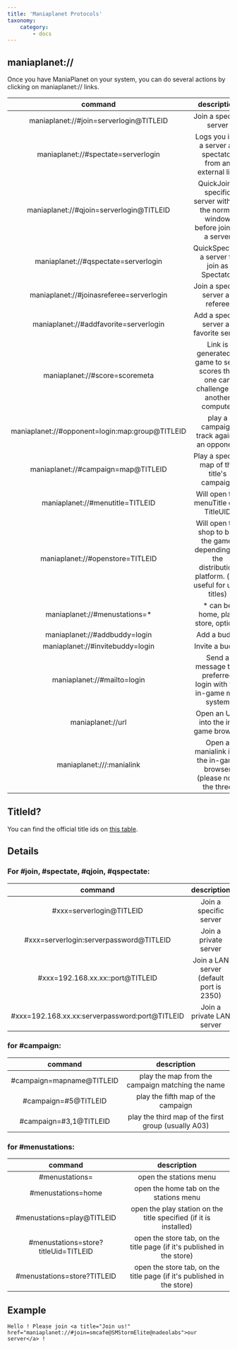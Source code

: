```yaml
---
title: 'Maniaplanet Protocols'
taxonomy:
    category:
        - docs
---
```


## maniaplanet://

Once you have ManiaPlanet on your system, you can do several actions by clicking on maniaplanet:// links.

| command                                         | description                                                                                              |
|:-----------------------------------------------:|:--------------------------------------------------------------------------------------------------------:|
| maniaplanet://#join=serverlogin@TITLEID         | Join a specific server                                                                                   |
| maniaplanet://#spectate=serverlogin             | Logs you into a server as spectator from an external link                                                |
| maniaplanet://#qjoin=serverlogin@TITLEID        | QuickJoin a specific server without the normal window before joining a server                            |
| maniaplanet://#qspectate=serverlogin            | QuickSpectate a server to join as Spectator                                                              |
| maniaplanet://#joinasreferee=serverlogin        | Join a specific server as referee                                                                        |
| maniaplanet://#addfavorite=serverlogin          | Add a specific server as favorite server                                                                 |
| maniaplanet://#score=scoremeta                  | Link is generated in game to send scores that one can challenge on another computer                      |
| maniaplanet://#opponent=login:map:group@TITLEID | play a campaign track against an opponent                                                                |
| maniaplanet://#campaign=map@TITLEID             | Play a specific map of the title's campaign                                                              |
| maniaplanet://#menutitle=TITLEID                | Will open the menuTitle of a TitleUID                                                                    |
| maniaplanet://#openstore=TITLEID                | Will open the shop to buy the game, depending on the distribution platform. (not useful for user titles) |
| maniaplanet://#menustations=*                   | * can be home, play, store, options                                                                      |
| maniaplanet://#addbuddy=login                   | Add a buddy                                                                                              |
| maniaplanet://#invitebuddy=login                | Invite a buddy                                                                                           |
| maniaplanet://#mailto=login                     | Send a message to a preferred login with the in-game mail system                                         |
| maniaplanet://url                               | Open an URL into the in-game browser                                                                     |
| maniaplanet:///:manialink                       | Open a manialink into the in-game browser (please note the three | slashes and the colon)                |

## TitleId?

You can find the official title ids on [this table](../../dedicated-server/references/title-ids).

## Details

### For #join, #spectate, #qjoin, #qspectate:

| command                                        | description                              |
|:----------------------------------------------:|:----------------------------------------:|
| #xxx=serverlogin@TITLEID                       | Join a specific server                   |
| #xxx=serverlogin:serverpassword@TITLEID        | Join a private server                    |
| #xxx=192.168.xx.xx::port@TITLEID               | Join a LAN server (default port is 2350) |
| #xxx=192.168.xx.xx:serverpassword:port@TITLEID | Join a private LAN server                |


### for #campaign:

|          command          |                     description                     |
|:-------------------------:|:---------------------------------------------------:|
| #campaign=mapname@TITLEID | play the map from the campaign matching the name    |
| #campaign=#5@TITLEID      | play the fifth map of the campaign                  |
| #campaign=#3,1@TITLEID    | play the third map of the first group (usually A03) |


### for #menustations:

|                command               |                               description                              |
|:------------------------------------:|:----------------------------------------------------------------------:|
| #menustations=                       | open the stations menu                                                 |
| #menustations=home                   | open the home tab on the stations menu                                 |
| #menustations=play@TITLEID           | open the play station on the title specified (if it is installed)      |
| #menustations=store?titleUid=TITLEID | open the store tab, on the title page (if it's published in the store) |
| #menustations=store?TITLEID          | open the store tab, on the title page (if it's published in the store) |


## Example

`Hello ! Please join <a title="Join us!" href="maniaplanet://#join=smcafe@SMStormElite@nadeolabs">our server</a> !`